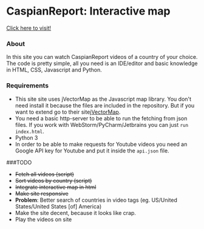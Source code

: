 # CaspianReport: Interactive map

[Click here to visit!](http://modaoudi.github.io/CaspianReport)

### About
In this site you can watch CaspianReport videos of a country of your choice.
The code is pretty simple, all you need is an IDE/editor and basic knowledge in HTML,
CSS, Javascript and Python.

### Requirements
* This site site uses jVectorMap as the Javascript map library. You don't need
install it because the files are included in the repository.
But if you want to extend go to their site[jVectorMap](http://jvectormap.com/).
* You need a basic http-server to be able to run the fetching from json files.
If you work with WebStorm/PyCharm/Jetbrains you can just `run index.html`.
* Python 3
* In order to be able to make requests for Youtube videos you need an Google API key
for Youtube and put it inside the ``api.json`` file.

###TODO
* ~~Fetch all videos (script)~~
* ~~Sort videos by country (script)~~
* ~~Integrate interactive map in html~~
* ~~Make site responsive~~
* __Problem__: Better search of countries in video tags (eg. US/United States/United States [of] America)
* Make the site decent, because it looks like crap.
* Play the videos on site 